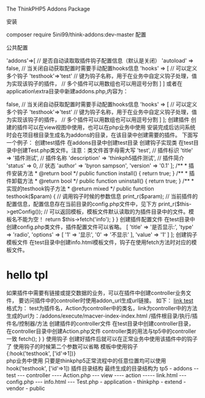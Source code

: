 
The ThinkPHP5 Addons Package

安装

composer require 5ini99/think-addons:dev-master
配置

公共配置

'addons'=>[
    // 是否自动读取取插件钩子配置信息（默认是关闭）
    'autoload' => false,
    // 当关闭自动获取配置时需要手动配置hooks信息
    'hooks' => [
	    // 可以定义多个钩子
        'testhook'=>'test' // 键为钩子名称，用于在业务中自定义钩子处理，值为实现该钩子的插件，
					// 多个插件可以用数组也可以用逗号分割
	]
]
或者在application\extra目录中新建addons.php,内容为：

<?php
return [
    // 是否自动读取取插件钩子配置信息（默认是关闭）
    'autoload' => false,
    // 当关闭自动获取配置时需要手动配置hooks信息
    'hooks' => [
        // 可以定义多个钩子
        'testhook'=>'test' // 键为钩子名称，用于在业务中自定义钩子处理，值为实现该钩子的插件，
                    // 多个插件可以用数组也可以用逗号分割
    ]
];
创建插件

创建的插件可以在view视图中使用，也可以在php业务中使用
安装完成后访问系统时会在项目根目录生成名为addons的目录，在该目录中创建需要的插件。

下面写一个例子：

创建test插件

在addons目录中创建test目录
创建钩子实现类

在test目录中创建Test.php类文件。注意：类文件首字母需大写
<?php
namespace addons\test;	// 注意命名空间规范

use think\Addons;

/**
 * 插件测试
 * @author byron sampson
 */
class Test extends Addons	// 需继承think\addons\Addons类
{
	// 该插件的基础信息
    public $info = [
        'name' => 'test',	// 插件标识
        'title' => '插件测试',	// 插件名称
        'description' => 'thinkph5插件测试',	// 插件简介
        'status' => 0,	// 状态
        'author' => 'byron sampson',
        'version' => '0.1'
    ];

    /**
     * 插件安装方法
     * @return bool
     */
    public function install()
    {
        return true;
    }

    /**
     * 插件卸载方法
     * @return bool
     */
    public function uninstall()
    {
        return true;
    }

    /**
     * 实现的testhook钩子方法
     * @return mixed
     */
    public function testhook($param)
    {
		// 调用钩子时候的参数信息
        print_r($param);
		// 当前插件的配置信息，配置信息存在当前目录的config.php文件中，见下方
        print_r($this->getConfig());
		// 可以返回模板，模板文件默认读取的为插件目录中的文件。模板名不能为空！
        return $this->fetch('info');
    }

}
创建插件配置文件

在test目录中创建config.php类文件，插件配置文件可以省略。
<?php
return [
    'display' => [
        'title' => '是否显示:',
        'type' => 'radio',
        'options' => [
            '1' => '显示',
            '0' => '不显示'
        ],
        'value' => '1'
    ]
];
创建钩子模板文件

在test目录中创建info.html模板文件，钩子在使用fetch方法时对应的模板文件。
<h1>hello tpl</h1>

如果插件中需要有链接或提交数据的业务，可以在插件中创建controller业务文件，
要访问插件中的controller时使用addon_url生成url链接。
如下：
<a href="{:addon_url('test://Action/link')}">link test</a>
格式为：
test为插件名，Action为controller中的类名，link为controller中的方法
生成的url为：/addons/execute/macver-index-index.html
           /插件根目录/执行/插件名/控制器/方法
创建插件的controller文件

在test目录中创建controller目录，在controller目录中创建Action.php文件 controller类的用法与tp5中的controller一致
<?php
namespace addons\test\controller;

class Action
{
    public function link()
    {
        echo 'hello link';
    }
}
如果需要使用view模板则需要继承\think\addons\Controller类 模板文件所在位置为插件目录的view中，规则与模块中的view规则一致
<?php
namespace addons\test\controller;

use think\addons\Controller;

class Action extends Controller
{
    public function link()
    {
        return $this->fetch();
    }
}
使用钩子

创建好插件后就可以在正常业务中使用该插件中的钩子了 使用钩子的时候第二个参数可以省略
模板中使用钩子

<div>{:hook('testhook', ['id'=>1])}</div>
php业务中使用

只要是thinkphp5正常流程中的任意位置均可以使用
hook('testhook', ['id'=>1])
插件目录结构

最终生成的目录结构为

tp5
 - addons
 -- test
 --- controller
 ---- Action.php
 --- view
 ---- action
 ----- link.html
 --- config.php
 --- info.html
 --- Test.php
 - application
 - thinkphp
 - extend
 - vendor
 - public